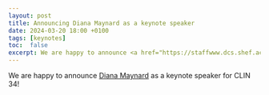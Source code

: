 ```yaml
---
layout: post
title: Announcing Diana Maynard as a keynote speaker
date: 2024-03-20 18:00 +0100
tags: [keynotes]
toc:  false
excerpt: We are happy to announce <a href="https://staffwww.dcs.shef.ac.uk/people/D.Maynard/">Diana Maynard</a> as a keynote speaker for CLIN 34!
---
```


We are happy to announce <a href="https://staffwww.dcs.shef.ac.uk/people/D.Maynard/">Diana Maynard</a> as a keynote speaker for CLIN 34!